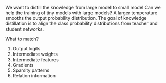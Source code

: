 We want to distill the knowledge from large model to small model
Can we help the training of tiny models with large models?
A larger temperature smooths the output probability distribution.
The goal of knowledge distillation is to align the class probability distributions from teacher and student networks.

What to match?
1. Output logits
2. Intermediate weights
3. Intermediate features
4. Gradients
5. Sparsity patterns
6. Relation information